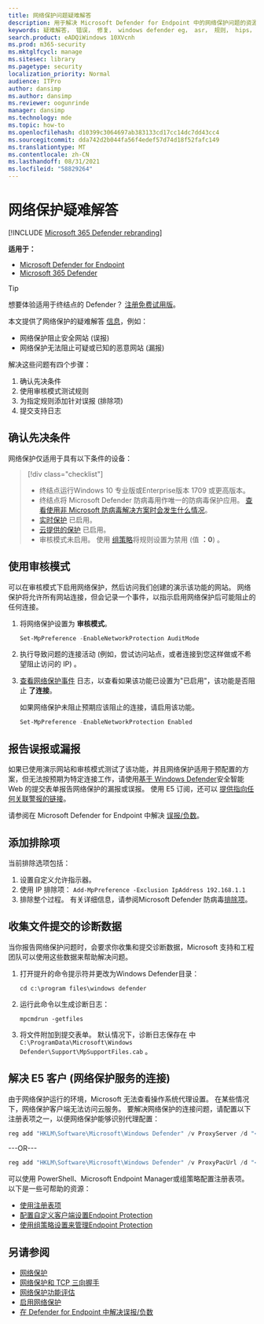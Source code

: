 ```yaml
---
title: 网络保护问题疑难解答
description: 用于解决 Microsoft Defender for Endpoint 中的网络保护问题的资源和示例代码。
keywords: 疑难解答， 错误， 修复， windows defender eg， asr， 规则， hips， 疑难解答， 审核， 排除， 误报， 损坏， 阻止， Microsoft Defender for Endpoint
search.product: eADQiWindows 10XVcnh
ms.prod: m365-security
ms.mktglfcycl: manage
ms.sitesec: library
ms.pagetype: security
localization_priority: Normal
audience: ITPro
author: dansimp
ms.author: dansimp
ms.reviewer: oogunrinde
manager: dansimp
ms.technology: mde
ms.topic: how-to
ms.openlocfilehash: d10399c3064697ab383133cd17cc14dc7dd43cc4
ms.sourcegitcommit: dda742d2b044fa56f4edef57d74d18f52fafc149
ms.translationtype: MT
ms.contentlocale: zh-CN
ms.lasthandoff: 08/31/2021
ms.locfileid: "58829264"
---
```

# <a name="troubleshoot-network-protection"></a>网络保护疑难解答

[!INCLUDE [Microsoft 365 Defender rebranding](../../includes/microsoft-defender.md)]

**适用于：**
- [Microsoft Defender for Endpoint](https://go.microsoft.com/fwlink/p/?linkid=2154037)
- [Microsoft 365 Defender](https://go.microsoft.com/fwlink/?linkid=2118804)

> [!TIP]
> 想要体验适用于终结点的 Defender？ [注册免费试用版](https://signup.microsoft.com/create-account/signup?products=7f379fee-c4f9-4278-b0a1-e4c8c2fcdf7e&ru=https://aka.ms/MDEp2OpenTrial?ocid=docs-wdatp-pullalerts-abovefoldlink)。

本文提供了网络保护的疑难解答 [信息](network-protection.md)，例如：

- 网络保护阻止安全网站 (误报) 
- 网络保护无法阻止可疑或已知的恶意网站 (漏报) 

解决这些问题有四个步骤：

1. 确认先决条件
2. 使用审核模式测试规则
3. 为指定规则添加针对误报 (排除项) 
4. 提交支持日志

## <a name="confirm-prerequisites"></a>确认先决条件

网络保护仅适用于具有以下条件的设备：

> [!div class="checklist"]
>
> - 终结点运行Windows 10 专业版或Enterprise版本 1709 或更高版本。
> - 终结点将 Microsoft Defender 防病毒用作唯一的防病毒保护应用。 [查看使用非 Microsoft 防病毒解决方案时会发生什么情况](/windows/security/threat-protection/microsoft-defender-antivirus/microsoft-defender-antivirus-compatibility)。
> - [实时保护](/windows/security/threat-protection/microsoft-defender-antivirus/configure-real-time-protection-microsoft-defender-antivirus) 已启用。
> - [云提供的保护](/windows/security/threat-protection/microsoft-defender-antivirus/enable-cloud-protection-microsoft-defender-antivirus) 已启用。
> - 审核模式未启用。 使用 [组策略](enable-network-protection.md#group-policy)将规则设置为禁用 (值 **：0**) 。

## <a name="use-audit-mode"></a>使用审核模式

可以在审核模式下启用网络保护，然后访问我们创建的演示该功能的网站。 网络保护将允许所有网站连接，但会记录一个事件，以指示启用网络保护后可能阻止的任何连接。

1. 将网络保护设置为 **审核模式**。

   ```PowerShell
   Set-MpPreference -EnableNetworkProtection AuditMode
   ```

2. 执行导致问题的连接活动 (例如，尝试访问站点，或者连接到您这样做或不希望阻止访问的 IP) 。

3. [查看网络保护事件](network-protection.md#review-network-protection-events-in-windows-event-viewer) 日志，以查看如果该功能已设置为"已启用"，该功能是否阻止 **了连接**。

   如果网络保护未阻止预期应该阻止的连接，请启用该功能。

   ```PowerShell
   Set-MpPreference -EnableNetworkProtection Enabled
   ```

## <a name="report-a-false-positive-or-false-negative"></a>报告误报或漏报

如果已使用演示网站和审核模式测试了该功能，并且网络保护适用于预配置的方案，但无法按预期为特定连接工作，请使用[基于 Windows Defender](https://www.microsoft.com/wdsi/filesubmission)安全智能 Web 的提交表单报告网络保护的漏报或误报。 使用 E5 订阅，还可以 [提供指向任何关联警报的链接](alerts-queue.md)。

请参阅在 Microsoft Defender for Endpoint 中解决 [误报/负数](defender-endpoint-false-positives-negatives.md)。

## <a name="add-exclusions"></a>添加排除项
当前排除选项包括：

1.  设置自定义允许指示器。
2.  使用 IP 排除项： `Add-MpPreference -Exclusion IpAddress 192.168.1.1`
3.  排除整个过程。 有关详细信息，请参阅Microsoft Defender 防病毒[排除项](configure-exclusions-microsoft-defender-antivirus.md)。 


## <a name="collect-diagnostic-data-for-file-submissions"></a>收集文件提交的诊断数据

当你报告网络保护问题时，会要求你收集和提交诊断数据，Microsoft 支持和工程团队可以使用这些数据来帮助解决问题。

1. 打开提升的命令提示符并更改为Windows Defender目录：

   ```console
   cd c:\program files\windows defender
   ```

2. 运行此命令以生成诊断日志：

   ```console
   mpcmdrun -getfiles
   ```

3. 将文件附加到提交表单。 默认情况下，诊断日志保存在 中 `C:\ProgramData\Microsoft\Windows Defender\Support\MpSupportFiles.cab` 。

## <a name="resolve-connectivity-issues-with-network-protection-for-e5-customers"></a>解决 E5 客户 (网络保护服务的连接) 

由于网络保护运行的环境，Microsoft 无法查看操作系统代理设置。 在某些情况下，网络保护客户端无法访问云服务。 要解决网络保护的连接问题，请配置以下注册表项之一，以便网络保护能够识别代理配置：

```powershell
reg add "HKLM\Software\Microsoft\Windows Defender" /v ProxyServer /d "<proxy IP address: Port>" /f
```

---OR---

```powershell
reg add "HKLM\Software\Microsoft\Windows Defender" /v ProxyPacUrl /d "<Proxy PAC url>" /f
```

可以使用 PowerShell、Microsoft Endpoint Manager或组策略配置注册表项。 以下是一些可帮助的资源：

- [使用注册表项](/powershell/scripting/samples/working-with-registry-keys)
- [配置自定义客户端设置Endpoint Protection](/mem/configmgr/protect/deploy-use/endpoint-protection-configure-client)
- [使用组策略设置来管理Endpoint Protection](/mem/configmgr/protect/deploy-use/endpoint-protection-group-policies)

## <a name="see-also"></a>另请参阅

- [网络保护](network-protection.md)
- [网络保护和 TCP 三向握手](network-protection.md#network-protection-and-the-tcp-three-way-handshake)
- [网络保护功能评估](evaluate-network-protection.md)
- [启用网络保护](enable-network-protection.md)
- [在 Defender for Endpoint 中解决误报/负数](defender-endpoint-false-positives-negatives.md)
